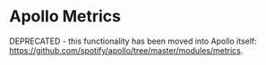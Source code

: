 # Apollo Metrics

DEPRECATED - this functionality has been moved into Apollo itself: 
https://github.com/spotify/apollo/tree/master/modules/metrics.
